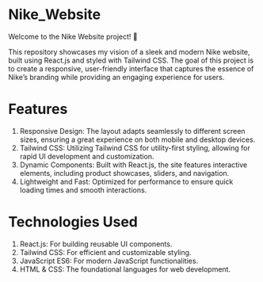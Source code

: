 # Nike_Website
Welcome to the Nike Website project! 🎉

This repository showcases my vision of a sleek and modern Nike website, built using React.js and styled with Tailwind CSS. The goal of this project is to create a responsive, user-friendly interface that captures the essence of Nike’s branding while providing an engaging experience for users.

# Features
1. Responsive Design: The layout adapts seamlessly to different screen sizes, ensuring a great experience on both mobile and desktop devices.
2. Tailwind CSS: Utilizing Tailwind CSS for utility-first styling, allowing for rapid UI development and customization.
3. Dynamic Components: Built with React.js, the site features interactive elements, including product showcases, sliders, and navigation.
4. Lightweight and Fast: Optimized for performance to ensure quick loading times and smooth interactions.

# Technologies Used
1. React.js: For building reusable UI components.
2. Tailwind CSS: For efficient and customizable styling.
3. JavaScript ES6: For modern JavaScript functionalities.
4. HTML & CSS: The foundational languages for web development.
